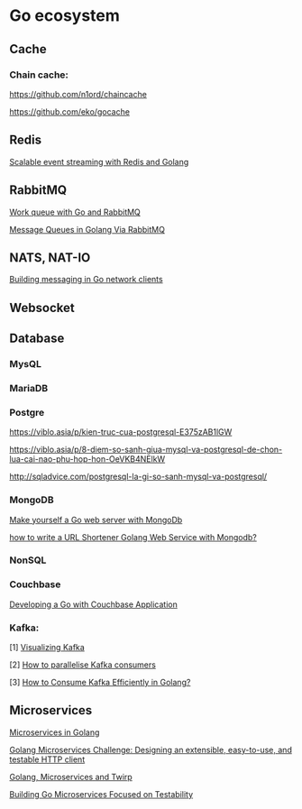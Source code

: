 # Go ecosystem

## Cache

### Chain cache:

https://github.com/n1ord/chaincache

https://github.com/eko/gocache

## Redis

[Scalable event streaming with Redis and Golang](https://ably.com/blog/event-streaming-with-redis-and-golang)

## RabbitMQ

[Work queue with Go and RabbitMQ](https://medium.com/@masnun/work-queue-with-go-and-rabbitmq-b8c295cde861)

[Message Queues in Golang Via RabbitMQ](https://medium.com/@agiratech/message-queues-in-golang-via-rabbitmq-a3be7e426ad4)


## NATS, NAT-IO

[Building messaging in Go network clients](https://www.oreilly.com/ideas/building-messaging-in-go-network-clients)

## Websocket

## Database

### MysQL

### MariaDB

### Postgre
https://viblo.asia/p/kien-truc-cua-postgresql-E375zAB1lGW

https://viblo.asia/p/8-diem-so-sanh-giua-mysql-va-postgresql-de-chon-lua-cai-nao-phu-hop-hon-OeVKB4NElkW

http://sqladvice.com/postgresql-la-gi-so-sanh-mysql-va-postgresql/

### MongoDB

[Make yourself a Go web server with MongoDb](https://hackernoon.com/make-yourself-a-go-web-server-with-mongodb-go-on-go-on-go-on-48f394f24e)

[how to write a URL Shortener Golang Web Service with Mongodb?](http://www.minaandrawos.com/2015/09/05/link-shortener-golang-web-service-tutorial-mongodb/)

### NonSQL

### Couchbase 
[Developing a Go with Couchbase Application](https://blog.couchbase.com/create-continuous-deployment-pipeline-golang-jenkins/)

### Kafka:
[1] [Visualizing Kafka](https://timothystepro.medium.com/visualizing-kafka-20bc384803e7)

[2] [How to parallelise Kafka consumers](https://medium.com/@jhansireddy007/how-to-parallelise-kafka-consumers-59c8b0bbc37a)

[3] [How to Consume Kafka Efficiently in Golang?](https://medium.com/swlh/how-to-consume-kafka-efficiently-in-golang-264f7fe2155b)

## Microservices
[Microservices in Golang](https://ewanvalentine.io/microservices-in-golang-part-1/)

[Golang Microservices Challenge: Designing an extensible, easy-to-use, and testable HTTP client](https://medium.com/augury-research-and-development/golang-microservices-challenge-designing-an-extensible-easy-to-use-and-testable-http-client-faf43e7e5d45)

[Golang, Microservices and Twirp](https://itnext.io/golang-microservices-and-twirp-5ef495278ddf)

[Building Go Microservices Focused on Testability](https://medium.com/@rholcombe30/building-go-microservices-focused-on-testability-d6164751275d)

